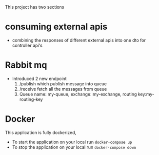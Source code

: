This project has two sections
# consuming external apis
- combining the responses of different external apis into one dto for controller api's 
# Rabbit mq
- Introduced 2 new endpoint
    1. /publish which publish message into queue
    2. /receive fetch all the messages from queue
  3. Queue name: my-queue, exchange: my-exchange, routing key:my-routing-key

# Docker
 This application is fully dockerized,
- To start the application on your local run
```docker-compose up```
- To stop the application on your local run
    ```docker-compose down```
          